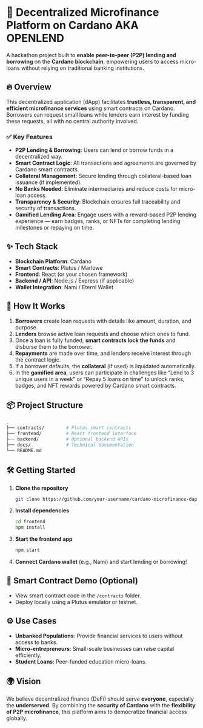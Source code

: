 # 💸 Decentralized Microfinance Platform on Cardano AKA OPENLEND

A hackathon project built to **enable peer-to-peer (P2P) lending and borrowing** on the **Cardano blockchain**, empowering users to access micro-loans without relying on traditional banking institutions.

## 🔥 Overview

This decentralized application (dApp) facilitates **trustless, transparent, and efficient microfinance services** using smart contracts on Cardano. Borrowers can request small loans while lenders earn interest by funding these requests, all with no central authority involved.

### ✅ Key Features

- **P2P Lending & Borrowing**: Users can lend or borrow funds in a decentralized way.
- **Smart Contract Logic**: All transactions and agreements are governed by Cardano smart contracts.
- **Collateral Management**: Secure lending through collateral-based loan issuance (if implemented).
- **No Banks Needed**: Eliminate intermediaries and reduce costs for micro-loan access.
- **Transparency & Security**: Blockchain ensures full traceability and security of transactions.
- **Gamified Lending Area**: Engage users with a reward-based P2P lending experience — earn badges, ranks, or NFTs for completing lending milestones or repaying on time.

## ✨ Tech Stack

- **Blockchain Platform**: Cardano
- **Smart Contracts**: Plutus / Marlowe
- **Frontend**: React (or your chosen framework)
- **Backend / API**: Node.js / Express (if applicable)
- **Wallet Integration**: Nami / Eternl Wallet

## 🧠 How It Works

1. **Borrowers** create loan requests with details like amount, duration, and purpose.
2. **Lenders** browse active loan requests and choose which ones to fund.
3. Once a loan is fully funded, **smart contracts lock the funds** and disburse them to the borrower.
4. **Repayments** are made over time, and lenders receive interest through the contract logic.
5. If a borrower defaults, the **collateral** (if used) is liquidated automatically.
6. In the **gamified area**, users can participate in challenges like “Lend to 3 unique users in a week” or “Repay 5 loans on time” to unlock ranks, badges, and NFT rewards powered by Cardano smart contracts.

## 📦 Project Structure

```bash
.
├── contracts/        # Plutus smart contracts
├── frontend/         # React frontend interface
├── backend/          # Optional backend APIs
├── docs/             # Technical documentation
└── README.md
```

## 🛠️ Getting Started

1. **Clone the repository**
   ```bash
   git clone https://github.com/your-username/cardano-microfinance-dapp.git
   ```

2. **Install dependencies**
   ```bash
   cd frontend
   npm install
   ```

3. **Start the frontend app**
   ```bash
   npm start
   ```

4. **Connect Cardano wallet** (e.g., Nami) and start lending or borrowing!

## 🔐 Smart Contract Demo (Optional)

- View smart contract code in the `/contracts` folder.
- Deploy locally using a Plutus emulator or testnet.

## ⚙️ Use Cases

- **Unbanked Populations**: Provide financial services to users without access to banks.
- **Micro-entrepreneurs**: Small-scale businesses can raise capital efficiently.
- **Student Loans**: Peer-funded education micro-loans.

## 🌍 Vision

We believe decentralized finance (DeFi) should serve **everyone**, especially the **underserved**. By combining the **security of Cardano** with the **flexibility of P2P microfinance**, this platform aims to democratize financial access globally.

